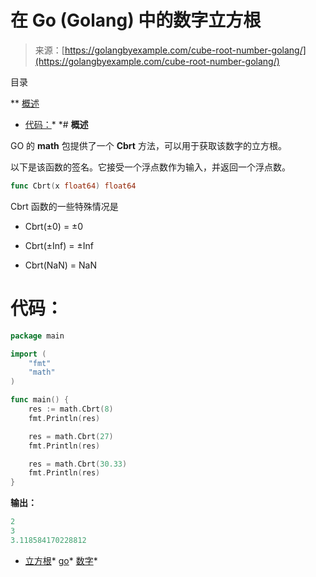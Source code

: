 <!--yml

分类：未分类

日期：2024-10-13 06:15:06

-->

# 在 Go (Golang) 中的数字立方根

> 来源：[https://golangbyexample.com/cube-root-number-golang/](https://golangbyexample.com/cube-root-number-golang/)

目录

**   [概述](#Overview "概述")

+   [代码：](#Code "代码：")*  *# **概述**

GO 的 **math** 包提供了一个 **Cbrt** 方法，可以用于获取该数字的立方根。

以下是该函数的签名。它接受一个浮点数作为输入，并返回一个浮点数。

```go
func Cbrt(x float64) float64
```

Cbrt 函数的一些特殊情况是

+   Cbrt(±0) = ±0

+   Cbrt(±Inf) = ±Inf

+   Cbrt(NaN) = NaN

# **代码：**

```go
package main

import (
    "fmt"
    "math"
)

func main() {
    res := math.Cbrt(8)
    fmt.Println(res)

    res = math.Cbrt(27)
    fmt.Println(res)

    res = math.Cbrt(30.33)
    fmt.Println(res)
}
```

**输出：**

```go
2
3
3.118584170228812
```

+   [立方根](https://golangbyexample.com/tag/cube-root/)*   [go](https://golangbyexample.com/tag/go/)*   [数字](https://golangbyexample.com/tag/number/)*
